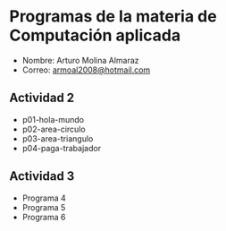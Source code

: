 # Programas de la materia de Computación aplicada

- Nombre: Arturo Molina Almaraz
- Correo: armoal2008@hotmail.com

## Actividad 2
- p01-hola-mundo
- p02-area-circulo
- p03-area-triangulo
- p04-paga-trabajador

## Actividad 3
- Programa 4
- Programa 5
- Programa 6
